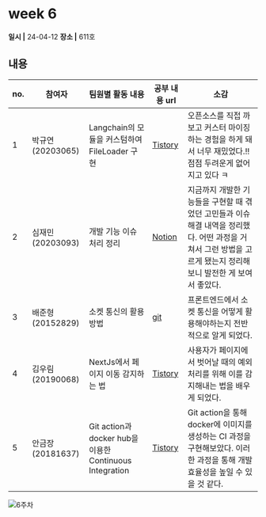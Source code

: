 # week 6
**일시 |** 24-04-12 
**장소 |** 611호

## 내용

|no.  |참여자          |팀원별 활동 내용|공부 내용 url|소감|
|--------|--------------|----------------------------------|--------------------|--|
|1       |박규연(20203065)|Langchain의 모듈을 커스텀하여 FileLoader 구현|[Tistory](https://noooey.tistory.com/82)|오픈소스를 직접 까보고 커스터 마이징하는 경험을 하게 돼서 너무 재밌었다.!! 점점 두려운게 없어지고 있다 ㅋ
|2       |심재민(20203093)|개발 기능 이슈 처리 정리|[Notion](https://wonderful-alloy-41d.notion.site/4-6-4-12-9f54ed55ff184eeebf4c53fe5099d2c3?pvs=4)|지금까지 개발한 기능들을 구현할 때 겪었던 고민들과 이슈 해결 내역을 정리했다. 어떤 과정을 거쳐서 그런 방법을 고르게 됐는지 정리해보니 발전한 게 보여서 좋았다.
|3       |배준형(20152829)|소켓 통신의 활용 방법|[git](https://github.com/ryanbae94/TIL/blob/main/0412.md)|프론트엔드에서 소켓 통신을 어떻게 활용해야하는지 전반적으로 알게 되었다.
|4       |김우림(20190068)|NextJs에서 페이지 이동 감지하는 법|[Tistory](https://kwoooo.tistory.com/14)|사용자가 페이지에서 벗어날 때의 예외처리를 위해 이를 감지해내는 법을 배우게 되었다.
|5       |안금장(20181637)|Git action과 docker hub을 이용한 Continuous Integration|[Tistory](https://koomchang.tistory.com/36)|Git action을 통해 docker에 이미지를 생성하는 CI 과정을 구현해보았다. 이러한 과정을 통해 개발효율성을 높일 수 있을 것 같다.


![6주차](https://github.com/Team-WeQuiz/wequiz/assets/66217855/ae6ef838-540b-4775-96c9-05ac4c1fe7c1)

